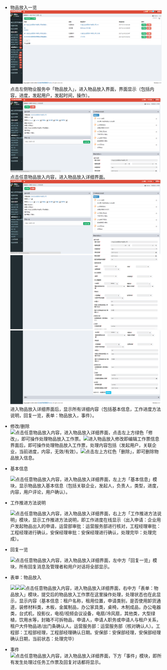 * 物品放入一览![](/assets/物品放入.png)点击左侧物业服务中「物品放入」，进入物品放入界面，界面显示（包括内容，进度，发起用户，发起时间，操作）。![](/assets/物品放入1.png)点击任意物品放入内容，进入物品放入详细界面。![](/assets/物品放入1.png)![](/assets/物品放入2.png)![](/assets/物品放入3.png)进入物品放入详细界面后，显示所有详细内容（包括基本信息，工作进度方法说明，回复一览，表单：物品放入，事件）。

* 修改/删除  
  ![](https://www.gitbook.com/f5402cb6-41b0-4789-a158-75354c5dc2b1)点击任意物品放入内容，进入物品放入详细界面，点击左上方绿色「修改」，即可操作处理物品放入工作票。![](https://www.gitbook.com/ae34b772-5b5a-4b18-95ac-ef1c7559e6d0)进入物品放入修改即编辑工作票信息界面后，即可操作处理物品放入工作票，处理内容包括（发起用户，关联企业，当前进度，内容，无效/有效）。![](https://www.gitbook.com/bc188426-b247-479c-a2b2-4b8ecc37ab85)点击左上方红色「删除」，即可删除物品放入信息。

* 基本信息

  ![](https://www.gitbook.com/2cfd5242-6857-4db9-8d4f-f831279651ef)点击任意物品放入内容，进入物品放入详细界面，左上方「基本信息」模块，显示物品放入基本信息（包括关联企业，发起人，负责人，类型，进度，内容，用户评论，用户确认）。

* 工作推进方法说明

  ![](https://www.gitbook.com/fb98f8ac-22e6-4873-8f14-c1686fc8c9b0)点击任意物品放入内容，进入物品放入详细界面，右上方「工作推进方法说明」模块，显示工作推进方法说明，即工作进度在线显示（出入申请：企业用户发起物品出入的申请，运营部审批：运营服务部进行核对，工程经理审批：工程经理进行确认，安保经理审批：安保经理进行确认，处理完毕：处理完成）。

* 回复一览

  ![](https://www.gitbook.com/af882114-9cff-4089-a0a5-3b55fc36aa1c)点击任意物品放入内容，进入物品放入详细界面，左中方「回复一览」模块，所有回复消息及管理者和用户对话将全部显示。

* 表单：物品放入

  ![](https://www.gitbook.com/af5cac3d-a508-4a45-a221-8da6fe173f24)![](https://www.gitbook.com/5ab5f890-25c0-4106-9110-8c35b5ccb5c1)![](https://www.gitbook.com/68c496b1-1a9e-4d23-ba42-f897b68ea640)点击任意物品放入内容，进入物品放入详细界面，右中方「表单：物品放入」模块，提交后的物品放入工作票在这里操作处理，处理状态也在此显示，显示内容（基本信息：租户名称，租用位置，申请类别，是否使用卸货通道，装修材料类，木板，金属制品，办公家具类，桌椅，木制成品，办公电器类，台式机，投影仪，电视/视频会议设备，电扇/冷风扇，其他类，大型绿植，饮用水等，封箱不可拆物品，申请人，申请人职务或申请人与租户关系，租户大件物品进/出门条确认人。运营服务部：运营服务部（核对确认人）。工程部：工程部经理，工程部经理确认日期。安保部：安保部经理，安保部经理确认日期，当前状态：处理完毕）

* 事件  
  ![](https://www.gitbook.com/12cd6699-815b-481e-b463-1f13ba0793e4)点击任意物品放入内容，进入物品放入详细界面，下方「事件」模块，即所有发生处理过任务工作票及回复对话都将显示。



